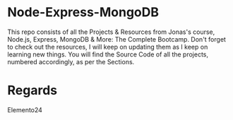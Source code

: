 # Node-Express-MongoDB
This repo consists of all the Projects &amp; Resources from Jonas's course, Node.js, Express, MongoDB & More: The Complete Bootcamp.
Don't forget to check out the resources, I will keep on updating them as I keep on learning new things.
You will find the Source Code of all the projects, numbered accordingly, as per the Sections.

# Regards
Elemento24
